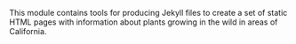 This module contains tools for producing Jekyll files to create a set of static HTML pages with information about plants growing in the wild in areas of California.

